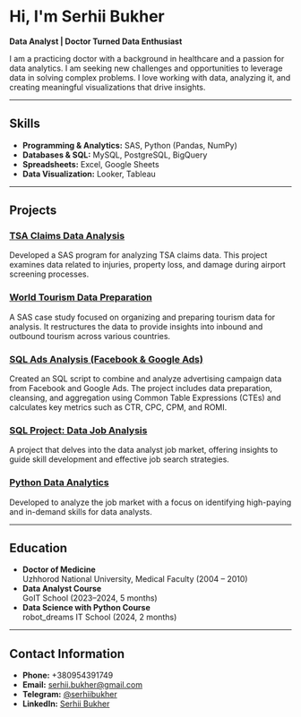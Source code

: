 # Hi, I'm Serhii Bukher

**Data Analyst | Doctor Turned Data Enthusiast**

I am a practicing doctor with a background in healthcare and a passion for data analytics. I am seeking new challenges and opportunities to leverage data in solving complex problems. I love working with data, analyzing it, and creating meaningful visualizations that drive insights.

---

## Skills

- **Programming & Analytics:** SAS, Python (Pandas, NumPy)
- **Databases & SQL:** MySQL, PostgreSQL, BigQuery
- **Spreadsheets:** Excel, Google Sheets
- **Data Visualization:** Looker, Tableau

---

## Projects

### [TSA Claims Data Analysis](https://github.com/SerhiiBukher/Analyze_TSA_Claims_Data)
Developed a SAS program for analyzing TSA claims data. This project examines data related to injuries, property loss, and damage during airport screening processes.

### [World Tourism Data Preparation](https://github.com/SerhiiBukher/Tourism-Case-Study)
A SAS case study focused on organizing and preparing tourism data for analysis. It restructures the data to provide insights into inbound and outbound tourism across various countries.

### [SQL Ads Analysis (Facebook & Google Ads)](https://github.com/SerhiiBukher/SQL_Ads_Analysis)
Created an SQL script to combine and analyze advertising campaign data from Facebook and Google Ads. The project includes data preparation, cleansing, and aggregation using Common Table Expressions (CTEs) and calculates key metrics such as CTR, CPC, CPM, and ROMI.

### [SQL Project: Data Job Analysis](https://github.com/SerhiiBukher/SQL_PROJECT_DATA_JOB_ANALYSIS)
A project that delves into the data analyst job market, offering insights to guide skill development and effective job search strategies.

### [Python Data Analytics](https://github.com/SerhiiBukher/Python_Data_Analytics)
Developed to analyze the job market with a focus on identifying high-paying and in-demand skills for data analysts.

---

## Education

- **Doctor of Medicine**  
  Uzhhorod National University, Medical Faculty (2004 – 2010)
- **Data Analyst Course**  
  GoIT School (2023–2024, 5 months)
- **Data Science with Python Course**  
  robot_dreams IT School (2024, 2 months)

---

## Contact Information

- **Phone:** +380954391749
- **Email:** [serhii.bukher@gmail.com](mailto:serhii.bukher@gmail.com)
- **Telegram:** [@serhiibukher](https://t.me/serhiibukher)
- **LinkedIn:** [Serhii Bukher](http://www.linkedin.com/in/serhii-bukher-989214270)
